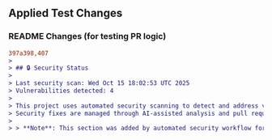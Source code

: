 ## Applied Test Changes

### README Changes (for testing PR logic)
```diff
397a398,407
> 
> ## 🔒 Security Status
> 
> Last security scan: Wed Oct 15 18:02:53 UTC 2025
> Vulnerabilities detected: 4
> 
> This project uses automated security scanning to detect and address vulnerabilities.
> Security fixes are managed through AI-assisted analysis and pull requests.
> 
> > **Note**: This section was added by automated security workflow for testing PR logic.
```

